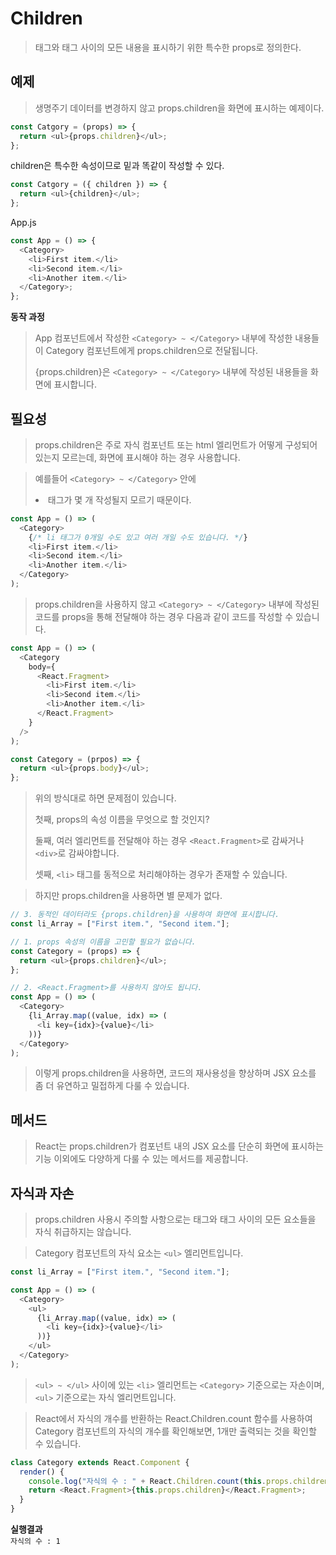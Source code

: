 # Children

> 태그와 태그 사이의 모든 내용을 표시하기 위한 특수한 props로 정의한다.

## 예제

> 생명주기 데이터를 변경하지 않고 props.children을 화면에 표시하는 예제이다.

```js
const Catgory = (props) => {
  return <ul>{props.children}</ul>;
};
```

children은 특수한 속성이므로 밑과 똑같이 작성할 수 있다.

```js
const Catgory = ({ children }) => {
  return <ul>{children}</ul>;
};
```

App.js

```js
const App = () => {
  <Category>
    <li>First item.</li>
    <li>Second item.</li>
    <li>Another item.</li>
  </Category>;
};
```

**동작 과정**

> App 컴포넌트에서 작성한 `<Category> ~ </Category>` 내부에 작성한 내용들이 Category 컴포넌트에게 props.children으로 전달됩니다.
>
> {props.children}은 `<Category> ~ </Category>` 내부에 작성된 내용들을 화면에 표시합니다.

## 필요성

> props.children은 주로 자식 컴포넌트 또는 html 엘리먼트가 어떻게 구성되어있는지 모르는데, 화면에 표시해야 하는 경우 사용합니다.

> 예를들어 `<Category> ~ </Category>` 안에 <li> 태그가 몇 개 작성될지 모르기 때문이다.

```js
const App = () => (
  <Category>
    {/* li 태그가 0개일 수도 있고 여러 개일 수도 있습니다. */}
    <li>First item.</li>
    <li>Second item.</li>
    <li>Another item.</li>
  </Category>
);
```

> props.children을 사용하지 않고 `<Category> ~ </Category>` 내부에 작성된 코드를 props을 통해 전달해야 하는 경우 다음과 같이 코드를 작성할 수 있습니다.

```js
const App = () => (
  <Category
    body={
      <React.Fragment>
        <li>First item.</li>
        <li>Second item.</li>
        <li>Another item.</li>
      </React.Fragment>
    }
  />
);

const Category = (prpos) => {
  return <ul>{props.body}</ul>;
};
```

> 위의 방식대로 하면 문제점이 있습니다.
>
> 첫째, props의 속성 이름을 무엇으로 할 것인지?
>
> 둘째, 여러 엘리먼트를 전달해야 하는 경우 `<React.Fragment>`로 감싸거나 `<div>`로 감싸야합니다.
>
> 셋째, `<li>` 태그를 동적으로 처리해야하는 경우가 존재할 수 있습니다.

> 하지만 props.children을 사용하면 별 문제가 없다.

```js
// 3. 동적인 데이터라도 {props.children}을 사용하여 화면에 표시합니다.
const li_Array = ["First item.", "Second item."];

// 1. props 속성의 이름을 고민할 필요가 없습니다.
const Category = (props) => {
  return <ul>{props.children}</ul>;
};

// 2. <React.Fragment>를 사용하지 않아도 됩니다.
const App = () => (
  <Category>
    {li_Array.map((value, idx) => (
      <li key={idx}>{value}</li>
    ))}
  </Category>
);
```

> 이렇게 props.children을 사용하면, 코드의 재사용성을 향상하며 JSX 요소를 좀 더 유연하고 밀접하게 다룰 수 있습니다.

## 메서드

> React는 props.children가 컴포넌트 내의 JSX 요소를 단순히 화면에 표시하는 기능 이외에도 다양하게 다룰 수 있는 메서드를 제공합니다.

## 자식과 자손

> props.children 사용시 주의할 사항으로는 태그와 태그 사이의 모든 요소들을 자식 취급하지는 않습니다.

> Category 컴포넌트의 자식 요소는 `<ul>` 엘리먼트입니다.

```js
const li_Array = ["First item.", "Second item."];

const App = () => (
  <Category>
    <ul>
      {li_Array.map((value, idx) => (
        <li key={idx}>{value}</li>
      ))}
    </ul>
  </Category>
);
```

> `<ul> ~ </ul>` 사이에 있는 `<li>` 엘리먼트는 `<Category>` 기준으로는 자손이며, `<ul>` 기준으로는 자식 엘리먼트입니다.

> React에서 자식의 개수를 반환하는 React.Children.count 함수를 사용하여 Category 컴포넌트의 자식의 개수를 확인해보면, 1개만 출력되는 것을 확인할 수 있습니다.

```js
class Category extends React.Component {
  render() {
    console.log("자식의 수 : " + React.Children.count(this.props.children));
    return <React.Fragment>{this.props.children}</React.Fragment>;
  }
}
```

**실행결과**  
`자식의 수 : 1`
